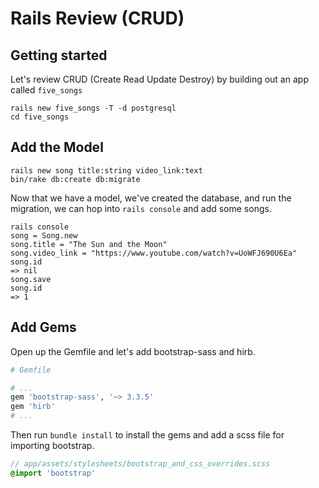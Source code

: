 # Rails Review (CRUD)
## Getting started
Let's review CRUD (Create Read Update Destroy) by building out an app called `five_songs`
```
rails new five_songs -T -d postgresql
cd five_songs
```
## Add the Model
```
rails new song title:string video_link:text
bin/rake db:create db:migrate
```
Now that we have a model, we've created the database, and run the migration, we can hop into `rails console` and add some songs.
```
rails console
song = Song.new
song.title = "The Sun and the Moon"
song.video_link = "https://www.youtube.com/watch?v=UoWFJ690U6Ea"
song.id
=> nil
song.save
song.id
=> 1
```
## Add Gems
Open up the Gemfile and let's add bootstrap-sass and hirb.
``` ruby
# Gemfile

# ...
gem 'bootstrap-sass', '~> 3.3.5'
gem 'hirb'
# ...
```
Then run `bundle install` to install the gems and add a scss file for importing bootstrap.
```scss
// app/assets/stylesheets/bootstrap_and_css_overrides.scss
@import 'bootstrap'
```

